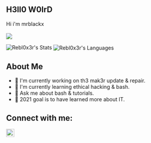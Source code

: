 ## H3ll0 W0lrD
  
  Hi i'm mrblackx<br /><br />
  <img src="https://img.shields.io/badge/Creator%20%2F%20Found%20Of%20%40ViperZCrew%20%7C%20%40LeakerHounds-Telegram-blue"><br />

  <img src="https://github-readme-stats.vercel.app/api?username=rebl0x3r&&show_icons=true&count_private=true&hide_border=true&hide_title=true&theme=dracula" alt="Rebl0x3r's Stats">
  <img align="center" src="https://github-readme-stats.vercel.app/api/top-langs/?username=rebl0x3r&theme=blue-green" alt="Rebl0x3r's Languages"><br />

## About Me
  - 🔭 I'm currently working on th3 mak3r update & repair. 
  - 🌱 I'm currently learning ethical hacking & bash.
  - 💬 Ask me about bash & tutorials.
  - 🥅 2021 goal is to have learned more about IT.
  
 ## Connect with me:
  <p>
   <a href="https://t.me/mrblackx"><img align="left" alt="codeSTACKr.com" width="22px" src="https://images.vexels.com/media/users/3/137414/isolated/preview/3f7486417ddd88060a1818d44b6f3728-telegram-icon-logo-by-vexels.png" /></a>
  </p>

<br />
